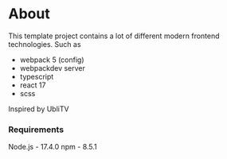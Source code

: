 # About 
This template project contains a lot of different modern frontend technologies. 
Such as 
- webpack 5 (config)
- webpackdev server
- typescript
- react 17 
- scss 

Inspired by UbliTV

### Requirements
Node.js - 17.4.0
npm  - 8.5.1
